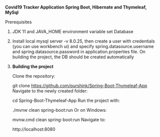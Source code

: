 ****Covid19 Tracker Application Spring Boot, Hibernate and Thymeleaf, MySql****

Prerequisites

1. JDK 11 and JAVA_HOME environment variable set
Database

2. Install local mysql server -v 8.0.25, then create a user with credentials (you can use workbench ui) and specify spring.datasource.username and spring.datasource.password in application.properties file. On building the project, the DB should be created automatically

3. **Building the project**

    Clone the repository:
    
    git clone https://github.com/purshink/Spring-Boot-Thymeleaf-App
    Navigate to the newly created folder:
    
    cd Spring-Boot-Thymeleaf-App
    Run the project with:
    
    ./mvnw clean spring-boot:run
    Or on Windows:
    
    mvnw.cmd clean spring-boot:run
    Navigate to:
    
    http://localhost:8080

